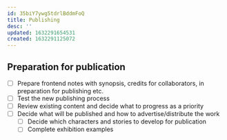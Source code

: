 ```yaml
---
id: 35biY7ywg5tdrlBddmFoQ
title: Publishing
desc: ''
updated: 1632291654531
created: 1632291125072
---
```

## Preparation for publication

- [ ] Prepare frontend notes with synopsis, credits for collaborators, in preparation for publishing etc.
- [ ] Test the new publishing process
- [ ] Review existing content and decide what to progress as a priority
- [ ] Decide what will be published and how to advertise/distribute the work
  - [ ] Decide which characters and stories to develop for publication
  - [ ] Complete exhibition examples
